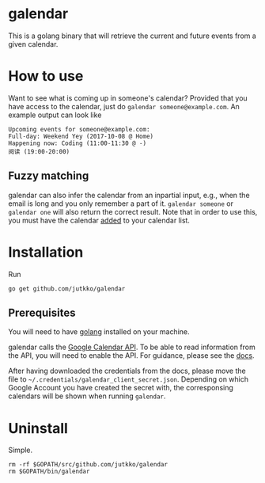 # galendar
This is a golang binary that will retrieve the current and future events from a
given calendar. 

# How to use
Want to see what is coming up in someone's calendar? Provided that you have
access to the calendar, just do `galendar someone@example.com`. An example output
can look like
```
Upcoming events for someone@example.com:
Full-day: Weekend Yey (2017-10-08 @ Home)
Happening now: Coding (11:00-11:30 @ -)
阅读 (19:00-20:00)
```

## Fuzzy matching
galendar can also infer the calendar from an inpartial input, e.g., when the
email is long and you only remember a part of it. `galendar someone` or
`galendar one` will also return the correct result. Note that in order to use
this, you must have the calendar
[added](https://support.google.com/calendar/answer/37100?co=GENIE.Platform%3DDesktop&hl=en)
to your calendar list.

# Installation
Run

```
go get github.com/jutkko/galendar
```

## Prerequisites
You will need to have [golang](https://golang.org/dl/) installed on your machine.

galendar calls the [Google Calendar
API](https://developers.google.com/google-apps/calendar/). To be able to read
information from the API, you will need to enable the API. For guidance, please
see the
[docs](https://developers.google.com/google-apps/calendar/quickstart/dotnet#step_1_turn_on_the_api_name).

After having downloaded the credentials from the docs, please move the file to
`~/.credentials/galendar_client_secret.json`. Depending on which Google Account
you have created the secret with, the corresponsing calendars will be shown
when running `galendar`.

# Uninstall
Simple. 

```
rm -rf $GOPATH/src/github.com/jutkko/galendar
rm $GOPATH/bin/galendar
```
